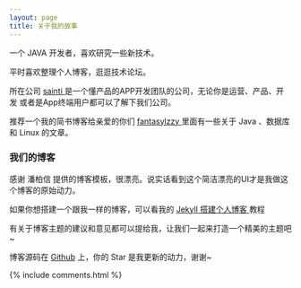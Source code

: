 ```yaml
---
layout: page
title: 关于我的故事
---
```


一个 JAVA 开发者，喜欢研究一些新技术。
<p>
平时喜欢整理个人博客，逛逛技术论坛。

<p>

所在公司
<a target="_blank" href="http://www.sainti.com/"> sainti </a>
是一个懂产品的APP开发团队的公司，无论你是运营、产品、开发 或者是App终端用户都可以了解下我们公司。
<p>

推荐一个我的简书博客给亲爱的你们
<a target="_blank" href="http://www.jianshu.com/users/5d810992738a/timeline"> fantasylzzy </a>
里面有一些关于 Java 、数据库 和 Linux 的文章。

<p>

<h3> 我们的博客 </h3>  

<p>

感谢 潘柏信 提供的博客模板，很漂亮。说实话看到这个简洁漂亮的UI才是我做这个博客的原始动力。

<p>

如果你想搭建一个跟我一样的博客，可以看我的 
<a href="/2016/10/jekyll_tutorials1/"> Jekyll 搭建个人博客 </a>
教程

<p>

有关于博客主题的建议和意见都可以提给我，让我们一起来打造一个精美的主题吧~ 

<p> 

博客源码在 <a target="_blank" href='https://github.com/fantasylzzy/fantasylzzy.github.io/'>Github</a> 上，你的 Star 是我更新的动力，谢谢~

{% include comments.html %}



